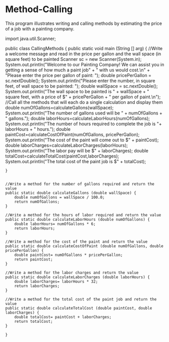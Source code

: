 # Method-Calling
This program illustrates writing and calling methods by estimating the price of a job with a painting company.


import java.util.Scanner;

public class CallingMethods {
    public static void main (String [] arg) {
        //Write a welcome message and read in the price per gallon and the wall space (in square feet) to be painted
        Scanner sc = new Scanner(System.in);
        System.out.println("Welcome to our Painting Company! We can assist you in getting a sense of how much a paint job" +
                " with us would cost.\n" + "Please enter the price per gallon of paint: ");
        double pricePerGallon = sc.nextDouble();
        System.out.println("Please enter the number, in square feet, of wall space to be painted: ");
        double wallSpace = sc.nextDouble();
        System.out.println("The wall space to be painted is " + wallSpace + " square feet, with a price of $" + pricePerGallon +
                " per gallon of paint.\n");
        //Call all the methods that will each do a single calculation and display them
        double numOfGallons=calculateGallons(wallSpace);
        System.out.println("The number of gallons used will be " + numOfGallons + " gallons.");
        double laborHours=calculateLaborHours(numOfGallons);
        System.out.println("The number of hours required to complete the job is "+ laborHours + " hours.");
        double paintCost=calculateCostOfPaint(numOfGallons, pricePerGallon);
        System.out.println("The cost of the paint will come out to $" + paintCost);
        double laborCharges=calculateLaborCharges(laborHours);
        System.out.println("The labor pay will be $" + laborCharges);
        double totalCost=calculateTotalCost(paintCost,laborCharges);
        System.out.println("The total cost of the paint job is $" + totalCost);

    }


    //Write a method for the number of gallons required and return the value
    public static double calculateGallons (double wallSpace) {
        double numOfGallons = wallSpace / 100.0;
        return numOfGallons;
    }

    //Write a method for the hours of labor required and return the value
    public static double calculateLaborHours (double numOfGallons) {
        double laborHours= numOfGallons * 6;
        return laborHours;
    }

    //Write a method for the cost of the paint and return the value
    public static double calculateCostOfPaint (double numOfGallons, double pricePerGallon) {
        double paintCost= numOfGallons * pricePerGallon;
        return paintCost;
    }

    //Write a method for the labor charges and return the value
    public static double calculateLaborCharges (double laborHours) {
        double laborCharges= laborHours * 32;
        return laborCharges;
    }

    //Write a method for the total cost of the paint job and return the value
    public static double calculateTotalCost (double paintCost, double laborCharges) {
        double totalCost= paintCost + laborCharges;
        return totalCost;
    }

    }

